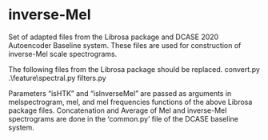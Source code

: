 # inverse-Mel
Set of adapted files from the Librosa package and DCASE 2020 Autoencoder Baseline system. These files are used for construction of inverse-Mel scale spectrograms.

The following files from the Librosa package should be replaced.
convert.py
.\feature\spectral.py
filters.py

Parameters “isHTK” and “isInverseMel” are passed as arguments in melspectrogram, mel,
and mel frequencies functions of the above Librosa package files. Concatenation and Average of Mel and inverse-Mel spectrograms are done in the ‘common.py’ file of the DCASE baseline system.
